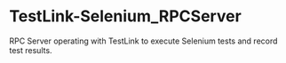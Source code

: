 TestLink-Selenium_RPCServer
===========================

RPC Server operating with TestLink to execute Selenium tests and record test results.
